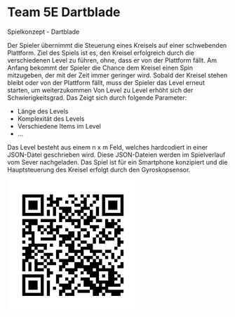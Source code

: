 # Team 5E Dartblade
Spielkonzept - Dartblade

Der Spieler übernimmt die Steuerung eines Kreisels auf einer schwebenden Plattform. Ziel des Spiels ist es, den Kreisel erfolgreich durch die verschiedenen Level zu führen, ohne, dass er von der Plattform fällt. Am Anfang bekommt der Spieler die Chance dem Kreisel einen Spin mitzugeben, der mit der Zeit immer geringer wird. Sobald der Kreisel stehen bleibt oder von der Plattform fällt, muss der Spieler das Level erneut starten, um weiterzukommen
Von Level zu Level erhöht sich der Schwierigkeitsgrad. Das Zeigt sich durch folgende Parameter:

 - Länge des Levels
 - Komplexität des Levels
 - Verschiedene Items im Level
 - ...

Das Level besteht aus einem n x m Feld, welches hardcodiert in einer JSON-Datei geschrieben wird. Diese JSON-Dateien werden im Spielverlauf vom Sever nachgeladen.
Das Spiel ist für ein Smartphone konzipiert und die Hauptsteuerung des Kreisel erfolgt durch den Gyroskopsensor.

![Link zum Spiel](qr.png)
